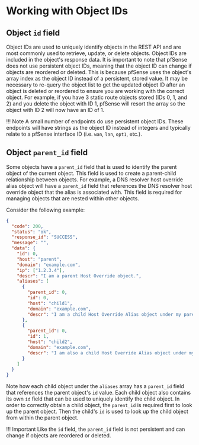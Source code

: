 # Working with Object IDs

## Object `id` field

Object IDs are used to uniquely identify objects in the REST API and are most commonly used to retrieve, update, or
delete objects. Object IDs are included in the object's response data. It is important to note that pfSense does not
use persistent object IDs, meaning that the object ID can change if objects are reordered or deleted. This is because
pfSense uses the object's array index as the object ID instead of a persistent, stored value. It may be necessary to
re-query the object list to get the updated object ID after an object is deleted or reordered to ensure you are working
with the correct object. For example, if you have 3 static route objects stored (IDs 0, 1, and 2) and you delete the
object with ID 1, pfSense will resort the array so the object with ID 2 will now have an ID of 1.

!!! Note
A small number of endpoints do use persistent object IDs. These endpoints will have strings as the object ID instead
of integers and typically relate to a pfSense interface ID (i.e. `wan`, `lan`, `opt1`, etc.).

## Object `parent_id` field

Some objects have a `parent_id` field that is used to identify the parent object of the current object. This field is
used to create a parent-child relationship between objects. For example, a DNS resolver host override alias object will
have a `parent_id` field that references the DNS resolver host override object that the alias is associated with. This
field is required for managing objects that are nested within other objects.

Consider the following example:

```json
{
  "code": 200,
  "status": "ok",
  "response_id": "SUCCESS",
  "message": "",
  "data": {
    "id": 0,
    "host": "parent",
    "domain": "example.com",
    "ip": ["1.2.3.4"],
    "descr": "I am a parent Host Override object.",
    "aliases": [
      {
        "parent_id": 0,
        "id": 0,
        "host": "child1",
        "domain": "example.com",
        "descr": "I am a child Host Override Alias object under my parent Host Override 'parent.example.com'"
      },
      {
        "parent_id": 0,
        "id": 1,
        "host": "child2",
        "domain": "example.com",
        "descr": "I am also a child Host Override Alias object under my parent Host Override 'parent.example.com'"
      }
    ]
  }
}
```

Note how each child object under the `aliases` array has a `parent_id` field that references the parent object's `id`
value. Each child object also contains its own `id` field that can be used to uniquely identify the child object. In
order to correctly obtain a child object, the `parent_id` is required first to look up the parent object. Then the child's `id` is used to
look up the child object from within the parent object.

!!! Important
Like the `id` field, the `parent_id` field is not persistent and can change if objects are reordered or deleted.
